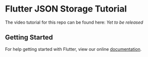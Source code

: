 # Flutter JSON Storage Tutorial
The video tutorial for this repo can be found here: *Yet to be released*

## Getting Started

For help getting started with Flutter, view our online
[documentation](http://flutter.io/).
